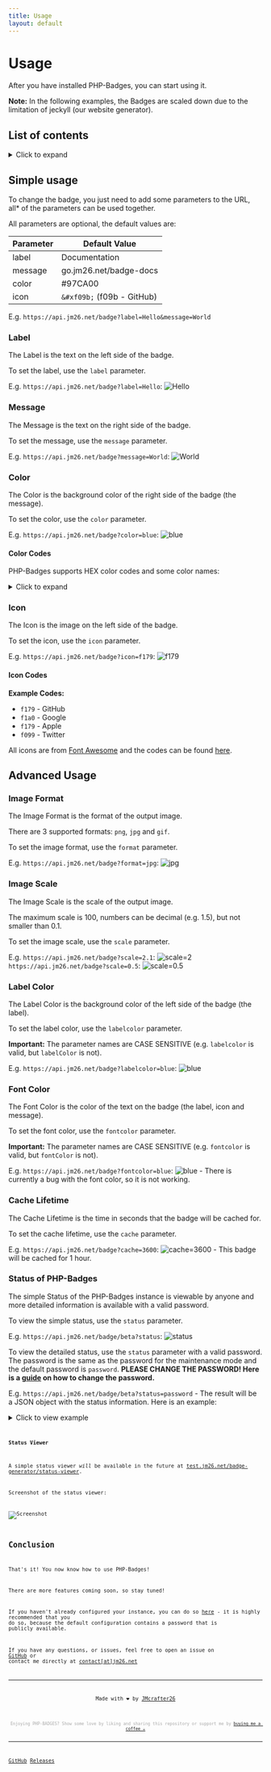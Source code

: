 ```yaml
---
title: Usage
layout: default
---
```


# Usage

After you have installed PHP-Badges, you can start using it.

**Note:** In the following examples, the Badges are scaled down due to the limitation of jeckyll (our website generator).

## List of contents

<!-- Unfoldable TOC -->
<details>
<summary>Click to expand</summary>

- [Usage](#usage)
  - [List of contents](#list-of-contents)
  - [Simple usage](#simple-usage)
    - [Label](#label)
    - [Message](#message)
    - [Color](#color)
      - [Color Codes](#color-codes)
    - [Icon](#icon)
      - [Icon Codes](#icon-codes)
  - [Advanced Usage](#advanced-usage)
    - [Image Format](#image-format)
    - [Image Scale](#image-scale)
    - [Label Color](#label-color)
    - [Font Color](#font-color)
    - [Cache Lifetime](#cache-lifetime)
    - [Status of PHP-Badges](#status-of-php-badges)
      - [Status Viewer](#status-viewer)
  - [Conclusion](#conclusion)

</details>

## Simple usage

To change the badge, you just need to add some parameters to the URL, all* of the parameters can be used together.

All parameters are optional, the default values are:

<!-- $icon = '&#xf09b;'; // Default Font Awesome icon
$label = 'Documentation:'; // Default label
$message = 'go.jm26.net/badge-docs'; // Default message
$labelColor = '#555555'; // Default label color
$messageColor = '#97CA00'; // Default message color
$colorText = '#ffffff'; // Default text color
$autoFontColor = true; // Automatically change the text color to black or white depending on the background color
// Advanced settings
$imageFormat = 'png'; // Default image format (png, jpg, gif)
$cacheLife = 5; // Default cache life (in seconds)
$scale = 15; // Image scale (Higher = Better quality, but bigger file size.)
$maxScale = 100; // Maximum image scale
$resizeOutput = false; // Downscale the output image to the original size. (!Reduces quality!) -->

| Parameter | Default Value |
| --------- | ------------- |
| label     | Documentation |
| message   | go.jm26.net/badge-docs |
| color     | #97CA00 |
| icon      | `&#xf09b;` (f09b - GitHub) |

E.g. `https://api.jm26.net/badge?label=Hello&message=World`


### Label

The Label is the text on the left side of the badge.

To set the label, use the `label` parameter.

E.g. `https://api.jm26.net/badge?label=Hello`: ![Hello](https://api.jm26.net/badge?label=Hello&message=&scale=1)

### Message

The Message is the text on the right side of the badge.

To set the message, use the `message` parameter.

E.g. `https://api.jm26.net/badge?message=World`: ![World](https://api.jm26.net/badge?label=&message=World&scale=1)

### Color

The Color is the background color of the right side of the badge (the message).

To set the color, use the `color` parameter.

E.g. `https://api.jm26.net/badge?color=blue`: ![blue](https://api.jm26.net/badge/beta?color=blue&scale=1&icon=)

#### Color Codes

PHP-Badges supports HEX color codes and some color names:

<details>
<summary>Click to expand</summary>

**Some colors are only available in newer versions of PHP-Badges.**

<table>
  <thead>
    <tr>
      <th>Color Name</th>
      <th>HEX Code</th>
      <th>Preview</th>
    </tr>
  </thead>
  <tbody>
    <tr>
      <td>red</td>
      <td>#e05d44</td>
      <td><img src="https://api.jm26.net/badge?label=&amp;message=red&amp;color=red&amp;scale=1" alt="red"></td>
    </tr>
    <tr>
      <td>orange</td>
      <td>#fe7d37</td>
      <td><img src="https://api.jm26.net/badge?label=&amp;message=orange&amp;color=orange&amp;scale=1" alt="orange"></td>
    </tr>
    <tr>
      <td>yellow</td>
      <td>#dfb317</td>
      <td><img src="https://api.jm26.net/badge?label=&amp;message=yellow&amp;color=yellow&amp;scale=1" alt="yellow"></td>
    </tr>
    <tr>
      <td>green</td>
      <td>#97CA00</td>
      <td><img src="https://api.jm26.net/badge?label=&amp;message=green&amp;color=green&amp;scale=1" alt="green"></td>
    </tr>
    <tr>
      <td>brighgreen</td>
      <td>#44cc11</td>
      <td><img src="https://api.jm26.net/badge?label=&amp;message=brighgreen&amp;color=brighgreen&amp;scale=1" alt="brighgreen"></td>
    </tr>
    <tr>
      <td>cyan</td>
      <td>#00eaff</td>
      <td><img src="https://api.jm26.net/badge?label=&amp;message=cyan&amp;color=cyan&amp;scale=1" alt="cyan"></td>
    </tr>
    <tr>
      <td>blue</td>
      <td>#007ec6</td>
      <td><img src="https://api.jm26.net/badge?label=&amp;message=blue&amp;color=blue&amp;scale=1" alt="blue"></td>
    </tr>
    <tr>
      <td>violet</td>
      <td>#7b16ff</td>
      <td><img src="https://api.jm26.net/badge?label=&amp;message=violet&amp;color=violet&amp;scale=1" alt="violet"></td>
    </tr>
    <tr>
      <td>pink</td>
      <td>#ff69b4</td>
      <td><img src="https://api.jm26.net/badge?label=&amp;message=pink&amp;color=pink&amp;scale=1" alt="pink"></td>
    </tr>
    <tr>
      <td>grey</td>
      <td>#555555</td>
      <td><img src="https://api.jm26.net/badge?label=&amp;message=grey&amp;color=grey&amp;scale=1" alt="grey"></td>
    </tr>
    <tr>
      <td>silver</td>
      <td>#9f9f9f</td>
      <td><img src="https://api.jm26.net/badge?label=&amp;message=silver&amp;color=silver&amp;scale=1" alt="silver"></td>
    </tr>
    <tr>
      <td>lightgrey</td>
      <td>#9f9f9f</td>
      <td><img src="https://api.jm26.net/badge?label=&amp;message=lightgrey&amp;color=lightgrey&amp;scale=1" alt="lightgrey"></td>
    </tr>
    <tr>
      <td>black</td>
      <td>#000000</td>
      <td><img src="https://api.jm26.net/badge?label=&amp;message=black&amp;color=black&amp;scale=1" alt="black"></td>
    </tr>
    <tr>
      <td>white</td>
      <td>#ffffff</td>
      <td><img src="https://api.jm26.net/badge?label=&amp;message=white&amp;color=white&amp;scale=1" alt="white"></td>
    </tr>
    <tr>
      <td>critical</td>
      <td>#e05d44</td>
      <td><img src="https://api.jm26.net/badge?label=&amp;message=critical&amp;color=critical&amp;scale=1" alt="critical"></td>
    </tr>
    <tr>
      <td>important</td>
      <td>#fe7d37</td>
      <td><img src="https://api.jm26.net/badge?label=&amp;message=important&amp;color=important&amp;scale=1" alt="important"></td>
    </tr>
    <tr>
      <td>highlight</td>
      <td>#dbe300</td>
      <td><img src="https://api.jm26.net/badge?label=&amp;message=highlight&amp;color=highlight&amp;scale=1" alt="highlight"></td>
    </tr>
    <tr>
      <td>ok</td>
      <td>#97CA00</td>
      <td><img src="https://api.jm26.net/badge?label=&amp;message=ok&amp;color=ok&amp;scale=1" alt="ok"></td>
    </tr>
    <tr>
      <td>success</td>
      <td>#44cc11</td>
      <td><img src="https://api.jm26.net/badge?label=&amp;message=success&amp;color=success&amp;scale=1" alt="success"></td>
    </tr>
    <tr>
      <td>informational</td>
      <td>#007ec6</td>
      <td><img src="https://api.jm26.net/badge?label=&amp;message=informational&amp;color=informational&amp;scale=1" alt="informational"></td>
    </tr>
    <tr>
      <td>inactive</td>
      <td>#9f9f9f</td>
      <td><img src="https://api.jm26.net/badge?label=&amp;message=inactive&amp;color=inactive&amp;scale=1" alt="inactive"></td>
    </tr>
  </tbody>
</table>


</details>

### Icon

The Icon is the image on the left side of the badge.

To set the icon, use the `icon` parameter.

E.g. `https://api.jm26.net/badge?icon=f179`: ![f179](https://api.jm26.net/badge?label=&message=&scale=1&icon=f179)

#### Icon Codes

**Example Codes:**
- `f179` - GitHub
- `f1a0` - Google
- `f179` - Apple
- `f099` - Twitter

All icons are from [Font Awesome](https://fontawesome.com) and the codes can be found [here](https://fontawesome.com/v5/cheatsheet/free/brands).

## Advanced Usage

### Image Format

The Image Format is the format of the output image.

There are 3 supported formats: `png`, `jpg` and `gif`.

To set the image format, use the `format` parameter.

E.g. `https://api.jm26.net/badge?format=jpg`: ![jpg](https://api.jm26.net/badge?scale=1&format=jpg)

### Image Scale

The Image Scale is the scale of the output image.

The maximum scale is 100, numbers can be decimal (e.g. 1.5), but not smaller than 0.1.

To set the image scale, use the `scale` parameter.

E.g. `https://api.jm26.net/badge?scale=2.1`: ![scale=2](https://api.jm26.net/badge?scale=2.1)`https://api.jm26.net/badge?scale=0.5`: ![scale=0.5](https://api.jm26.net/badge?scale=0.5)

### Label Color

The Label Color is the background color of the left side of the badge (the label).

To set the label color, use the `labelcolor` parameter.

**Important:** The parameter names are CASE SENSITIVE (e.g. `labelcolor` is valid, but `labelColor` is not).

E.g. `https://api.jm26.net/badge?labelcolor=blue`: ![blue](https://api.jm26.net/badge/beta?scale=1&labelcolor=blue)

### Font Color

The Font Color is the color of the text on the badge (the label, icon and message).

To set the font color, use the `fontcolor` parameter.

**Important:** The parameter names are CASE SENSITIVE (e.g. `fontcolor` is valid, but `fontColor` is not).

E.g. `https://api.jm26.net/badge?fontcolor=blue`: ![blue](https://api.jm26.net/badge/beta?scale=1&fontcolor=blue) - There is currently a bug with the font color, so it is not working.

### Cache Lifetime

The Cache Lifetime is the time in seconds that the badge will be cached for.

To set the cache lifetime, use the `cache` parameter.

E.g. `https://api.jm26.net/badge?cache=3600`: ![cache=3600](https://api.jm26.net/badge?scale=1&cache=3600) - This badge will be cached for 1 hour.

### Status of PHP-Badges

The simple Status of the PHP-Badges instance is viewable by anyone and more detailed information is available with a valid password.

To view the simple status, use the `status` parameter.

E.g. `https://api.jm26.net/badge/beta?status`: ![status](https://api.jm26.net/badge/beta?scale=1&status)

To view the detailed status, use the `status` parameter with a valid password. The password is the same as the password for the maintenance mode and the default password is `password`. 
**PLEASE CHANGE THE PASSWORD! Here is a [guide](./configuration.html#maintenance-password) on how to change the password.**

E.g. `https://api.jm26.net/badge/beta?status=password` - The result will be a JSON object with the status information. Here is an example:

<details>
<summary>Click to view example</summary>
<code class="language-json">
{
  "status": "ok",
  "warnings": 0,
  "message": "Everything is working fine!",
  "version": {
    "current version": "1.2.2",
    "newest version": "1.2.0",
    "update available": false,
    "check for updates": true,
    "update url": "https://github.com/JMcrafter26/php-badges/releases/latest"
  },
  "server": {
    "server": "Apache",
    "php": "7.4.33",
    "directory": "/htdocs/badge",
    "file": "/htdocs/badge/generate.php",
    "host": "example.com",
    "ip": "1.1.1.1",
    "gd extension": "true"
  },
  "assets": {
    "font": "true",
    "icons": "true"
  },
  "external services": {
    "internet": "true",
    "github repo": "true",
    "update server": "true"
  },
  "configuration": {
    "maintenance mode": false,
    "icon": "&#xf09b;",
    "label": "Documentation:",
    "message": "go.jm26.net/badge-docs",
    "label color": "#555555",
    "message color": "#97CA00",
    "color text": "#ffffff",
    "auto font color": true,
    "image format": "png",
    "cachelife": 5,
    "scale": 15,
    "resize output": false,
    "font path": "./DejaVuSans.woff",
    "icons path": "./font-awesome.woff"
  }
}
<code>
</details>

#### Status Viewer

A simple status viewer *will* be available in the future at [test.jm26.net/badge-generator/status-viewer](https://test.jm26.net/badge-generator/status-viewer).

Screenshot of the status viewer:

![Screenshot](https://i.imgur.com/1jJ9M5t.png)

## Conclusion

That's it! You now know how to use PHP-Badges!

There are more features coming soon, so stay tuned!

If you haven't already configured your instance, you can do so [here](./configuration.html) - it is highly recommended that you do so, because the default configuration contains a password that is publicly available.

If you have any questions, or issues, feel free to open an issue on [GitHub](https://github.com/JMcrafter26/php-badges/issues) or contact me directly at [&#099;&#111;&#110;&#116;&#097;&#099;&#116;[&#097;&#116;]&#106;&#109;&#050;&#054;&#046;&#110;&#101;&#116;](mailto:&#099;&#111;&#110;&#116;&#097;&#099;&#116;[&#097;&#116;]&#106;&#109;&#050;&#054;&#046;&#110;&#101;&#116;)


***
<p style="text-align: center;">Made with ❤️ by <a href="https://jm26.net">JMcrafter26</a></p>
<p style="text-align: center; color: #aaa; font-size: 0.8em;">
Enjoying PHP-BADGES? Show some love by liking and sharing this repository or support me by <a href="https://www.buymeacoffee.com/JM26.NET" target="_blank">buying me a coffee ☕</a>

***

[GitHub](https://github.com/jmcrafter26/php-badges)
[Releases](https://github.com/jmcrafter26/php-badges/release/latest)
